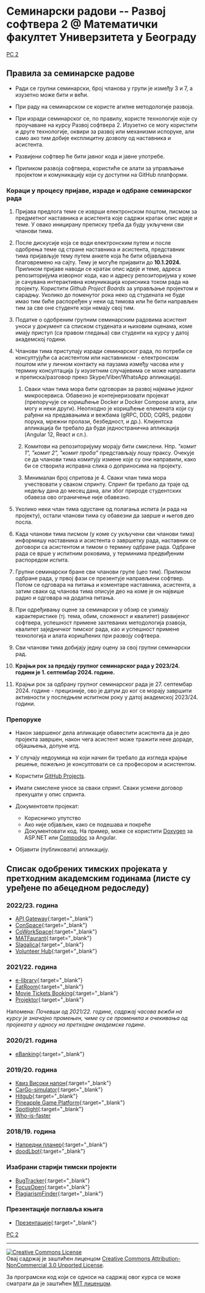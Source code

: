 # Семинарски радови -- Развој софтвера 2 @ Математички факултет Универзитета у Београду

[РС 2](../README.md)

## Правила за семинарске радове

- Ради се групни семинарски, број чланова у групи је између 3 и 7, а изузетно може бити и већи.

- При раду на семинарском се користе агилне методологије развоја.

- При изради семинарског се, по правилу, користе технологије које су проучаване на курсу Развој софтвера 2. Изузетно се могу користити и друге технологије, оквири за развој или механизми испоруке, али само ако тим добије експлицитну дозволу од наставника и асистента.

- Развијени софтвер ће бити јавног кода и јавне употребе.

- Приликом развоја софтвера, користиће се алати за управљање пројектом и комуникацију који су доступни на GitHub платформи.

### Кораци у процесу пријаве, израде и одбране семинарског рада

1. Пријава предлога теме се изврши електронском поштом, писмом за предметног наставника и асистента које садржи кратак опис идеје и теме. У овако иницирану преписку треба да буду укључени сви чланови тима.

1. После дискусије која се води електронским путем и после одобрења теме од стране наставника и асистента, представник тима пријављује тему путем анкете која ће бити објављена благовремено на сајту. Тему је могуће пријавити до **10.1.2024.** Приликом пријаве наводи се кратак опис идеје и теме, адреса репозиторијума изворног кода, као и адресу репозиторијума у коме је сачувана интерактивна комуникација корисника током рада на пројекту. Користити _Github Project Boards_ за управљање пројектом и сарадњу. Уколико до поменутог рока неко од студената не буде имао тим биће распоређен у неки од тимова или ће бити направљен тим за све оне студенте који немају свој тим.

1. Податке о одобреним групним семинарским радовима асистент уноси у документ са списком студената и њиховим оценама, коме имају приступ (са правом гледања) сви студенти на курсу у датој академској години.

1. Чланови тима приступају изради семинарског рада, по потреби се консултујући са асистентом или наставником - електронском поштом или у личном контакту на паузама између часова или у термину консултација (у изузетним случајевима се може направити и преписка/разговор преко Skype/Viber/WhatsApp апликација).

   1. Сваки члан тима мора бити одговоран за развој најмање једног микросервиса. Обавезно је контејнеризовати пројекат (препоручује се коришћење Docker и Docker Compose алата, али могу и неки други). Неопходно је коришћење елемената који су рађени на предавањима и вежбама (gRPC, DDD, CQRS, редови порука, мрежни пролази, безбедност, и др.). Клијентска апликација би требало да буде једностранична апликација (Angular 12, React и сл.).

   1. Комитови на репозиторијуму морају бити смислени. Нпр. _"комит 1", "комит 2", "комит проба"_ представљају лошу праксу. Очекује се да чланови тима комитују измене које су они направили, како би се створила исправна слика о доприносима на пројекту.

   1. Минималан број спритова је 4. Сваки члан тима мора учествовати у сваком спринту. Спринт би требало да траје од недељу дана до месец дана, али због природе студентских обавеза ово ограничење није обавезно.

1. Уколико неки члан тима одустане од полагања испита (и рада на пројекту), остали чланови тима су обавезни да заврше и његов део посла.

1. Када чланови тима писмом (у коме су укључени сви чланови тима) информишу наставника и асистента о завршетку рада, наставник се договори са асистентом и тимом о термину одбране рада. Одбране рада се врше у испитним роковима, у терминима предвиђеним распоредом испита.

1. Групни семинарски бране сви чланови групе (цео тим). Приликом одбране рада, у првој фази се презентује направљени софтвер. Потом се одговара на питања и коментаре наставника, асистента, а затим сваки од чланова тима описује део на коме је он највише радио и одговара на додатна питања.

1. При одређивању оцене за семинарски у обзир се узимају карактеристике (тј. тема, обим, сложеност и квалитет) раѕвијеног софтвера, успешност примене захтеваних методологија рзавоја, квалитет заједничког тимског рада, као и успешност примене технологија и алата коришћених при развоју софтвера.

1. Сви чланови тима добијају једну оцену за свој групни семинарски рад.

1. **Крајњи рок за предају групног семинарског рада у 2023/24. години је 1. септембар 2024. године.**

1. Крајњи рок за одбрану групног семинарског рада је 27. септембар 2024. године - прецизније, ово је датум до ког се морају завршити активности у последњем испитном року у датој академској 2023/24. години.

### Препоруке

- Након завршеног дела апликације обавестити асистента да је део пројекта завршен, након чега асистент може тражити неке дораде, објашњења, допуне итд.

- У случају недоумица на који начин би требало да изгледа крајње решење, пожељно је консултовати се са професором и асистентом.

- Користити [GitHub Projects](https://github.com/features/project-management/).

- Имати смислене уносе за сваки спринт. Сваки усмени договор прекуцати у опис спринта.

- Документовти пројекат:

  - Корисничко упутство
  - Ако није објављен, како се подешава и покреће
  - Документовати код. На пример, може се користити [Doxygen](https://www.doxygen.nl/index.html) за ASP.NET или [Compodoc](https://compodoc.app/) за Angular.

- Oбјавити (публиковати) апликацију.

## Списак одобрених тимских пројеката у претходним академским годинама (листe су уређене по абецедном редоследу)

### 2022/23. година

- [API Gateway](https://github.com/luka-j/matf-rs2-api-gateway){:target="\_blank"}
- [ConSpace](https://github.com/AnaNika10/ConSpace){:target="\_blank"}
- [CoWorkSpace](https://github.com/aletrailo/rs2-project){:target="\_blank"}
- [MATFaurant](https://github.com/lucijamilicic/rs2){:target="\_blank"}
- [Slagalica](https://github.com/milicagnjatovic/Slagalica){:target="\_blank"}
- [Volunteer Hub](https://github.com/PetarZecevic97/volunteer-hub){:target="\_blank"}

### 2021/22. година

- [e-library](https://github.com/MatfRS2/Seminarski-2021-22-e-library){:target="\_blank"}
- [EatRoom](https://github.com/MatfRS2/Seminarski-2021-22-EatRoom){:target="\_blank"}
- [Movie Tickets Booking](https://github.com/aletrailo/rs2-project){:target="\_blank"}
- [Projektor](https://github.com/MatfRS2/2021-22-Projektor){:target="\_blank"}

Напомена: _Почевши од 2021/22. године, садржај часова вежби на курсу је значајно промењен, чиме су се променила и очекивања од пројеката у односу на претходне академске године._

### 2020/21. година

- [eBanking](https://github.com/MatfRS2/SeminarskiRadovi-eBanking){:target="\_blank"}

### 2019/20. година

- [Квиз Високи напон](https://github.com/ivonamilutinovic/VisokiNapon){:target="\_blank"}
- [CarGo-simulator](https://github.com/davgav123/CarGo-simulator){:target="\_blank"}
- [Hitgub](https://github.com/nikk-o/hitgub){:target="\_blank"}
- [Pineapple Game Platform](https://github.com/StefanKapunac/pineapple-game-platform){:target="\_blank"}
- [Spotlight](https://github.com/Stivisa/Spotlight){:target="\_blank"}
- [Who-is-faster](https://github.com/stefanel96/Who-is-faster)

### 2018/19. година

- [Напредни планер](https://github.com/Pljosan/RS2_Planer){:target="\_blank"}
- [doodLbot](https://github.com/ivan-ristovic/doodLbot){:target="\_blank"}

### Изабрани старији тимски пројекти

- [BugTracker](https://github.com/MatfRS2/SeminarskiRadovi/tree/master/programski-projekti/Matf-RS2-BugTracker){:target="\_blank"}
- [FocusOpen](https://github.com/MatfRS2/SeminarskiRadovi/tree/master/programski-projekti/Matf-RS2-FocusOpen){:target="\_blank"}
- [PlagiarismFinder](https://github.com/MatfRS2/SeminarskiPlagiarisamFinder){:target="\_blank"}

### Презентације поглавља књига

- [Презентације](https://github.com/MatfRS2/SeminarskiRadovi/tree/master/prevodi-poglavlja-knjiga){:target="\_blank"}

[РС 2](../README.md)

---

<a rel="license" href="http://creativecommons.org/licenses/by-nc/3.0/"><img alt="Creative Commons License" style="border-width:0" src="https://i.creativecommons.org/l/by-nc/3.0/88x31.png" /></a><br />Овај садржај је заштићен лиценцом <a rel="license" href="http://creativecommons.org/licenses/by-nc/3.0/">Creative Commons Attribution-NonCommercial 3.0 Unported License</a>.

За програмски код који се односи на садржај овог курса се може сматрати да је заштићен [MIT лиценцом](/LICENSE).
